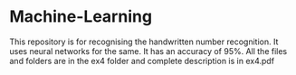 # Machine-Learning

This repository is for recognising the handwritten number recognition. 
It uses neural networks for the same.
It has an accuracy of 95%.
All the files and folders are in the ex4 folder and complete description is in ex4.pdf

